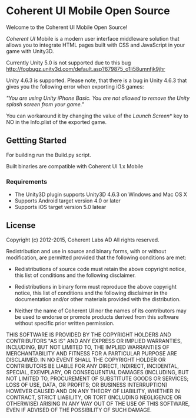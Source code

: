 # Coherent UI Mobile Open Source

Welcome to the Coherent UI Mobile Open Source!

*Coherent UI* Mobile is a modern user interface middleware solution that
allows you to integrate HTML pages built with CSS and JavaScript in your
game with Unity3D. 

Currently Unity 5.0 is not supported due to
this bug http://fogbugz.unity3d.com/default.asp?679875_o1li58umnfjk9jhr

Unity 4.6.3 is supported.
Please note, that there is a bug in Unity 4.6.3 that gives you the following
error when exporting iOS games:

*"You are using Unity iPhone Basic. You are not allowed to remove the Unity splash screen from your game."*

You can workaround it by changing the value of the *Launch Screen** key to NO in the Info.plist of the exported game.

## Gettting Started

For building run the Build.py script.

Built binaries are compatible with Coherent UI 1.x Mobile

### Requirements 

* The Unity3D plugin supports Unity3D 4.6.3 on Windows and Mac OS X
* Supports Android target version 4.0 or later
* Supports iOS target version 5.0 latear

## License

Copyright (c) 2012-2015, Coherent Labs AD
All rights reserved.

Redistribution and use in source and binary forms, with or without
modification, are permitted provided that the following conditions are met:

* Redistributions of source code must retain the above copyright notice, this
  list of conditions and the following disclaimer.

* Redistributions in binary form must reproduce the above copyright notice,
  this list of conditions and the following disclaimer in the documentation
  and/or other materials provided with the distribution.

* Neither the name of Coherent UI nor the names of its
  contributors may be used to endorse or promote products derived from
  this software without specific prior written permission.

THIS SOFTWARE IS PROVIDED BY THE COPYRIGHT HOLDERS AND CONTRIBUTORS "AS IS"
AND ANY EXPRESS OR IMPLIED WARRANTIES, INCLUDING, BUT NOT LIMITED TO, THE
IMPLIED WARRANTIES OF MERCHANTABILITY AND FITNESS FOR A PARTICULAR PURPOSE ARE
DISCLAIMED. IN NO EVENT SHALL THE COPYRIGHT HOLDER OR CONTRIBUTORS BE LIABLE
FOR ANY DIRECT, INDIRECT, INCIDENTAL, SPECIAL, EXEMPLARY, OR CONSEQUENTIAL
DAMAGES (INCLUDING, BUT NOT LIMITED TO, PROCUREMENT OF SUBSTITUTE GOODS OR
SERVICES; LOSS OF USE, DATA, OR PROFITS; OR BUSINESS INTERRUPTION) HOWEVER
CAUSED AND ON ANY THEORY OF LIABILITY, WHETHER IN CONTRACT, STRICT LIABILITY,
OR TORT (INCLUDING NEGLIGENCE OR OTHERWISE) ARISING IN ANY WAY OUT OF THE USE
OF THIS SOFTWARE, EVEN IF ADVISED OF THE POSSIBILITY OF SUCH DAMAGE.
